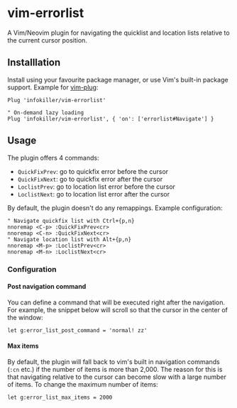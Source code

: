 # vim-errorlist

A Vim/Neovim plugin for navigating the quicklist and location lists relative to the current cursor position.

## Installlation

Install using your favourite package manager, or use Vim's built-in package support. Example for [vim-plug](https://github.com/junegunn/vim-plug):

```vim
Plug 'infokiller/vim-errorlist'

" On-demand lazy loading
Plug 'infokiller/vim-errorlist', { 'on': ['errorlist#Navigate'] }
```

## Usage

The plugin offers 4 commands:

- `QuickFixPrev`: go to quickfix error before the cursor
- `QuickFixNext`: go to quickfix error after the cursor
- `LoclistPrev`: go to location list error before the cursor
- `LoclistNext`: go to location list error after the cursor

By default, the plugin doesn't do any remappings. Example configuration:

```vim
" Navigate quickfix list with Ctrl+{p,n}
nnoremap <C-p> :QuickFixPrev<cr>
nnoremap <C-n> :QuickFixNext<cr>
" Navigate location list with Alt+{p,n}
nnoremap <M-p> :LoclistPrev<cr>
nnoremap <M-n> :LoclistNext<cr>
```

### Configuration

#### Post navigation command

You can define a command that will be executed right after the navigation. For example, the snippet below will scroll so that the cursor in the center of the window:

```vim
let g:error_list_post_command = 'normal! zz'
```

#### Max items

By default, the plugin will fall back to vim's built in navigation commands (`:cn` etc.) if the number of items is more than 2,000. The reason for this is that navigating relative to the cursor can become slow with a large number of items.
To change the maximum number of items:

```vim
let g:error_list_max_items = 2000
```

